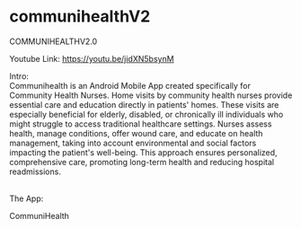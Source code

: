 # communihealthV2
COMMUNIHEALTHV2.0

Youtube Link: https://youtu.be/jidXN5bsynM


Intro:
<br>
 Communihealth is an Android Mobile App created specifically for Community Health Nurses. Home visits by community health nurses provide essential care and education directly in patients' homes. These visits are especially beneficial for elderly, disabled, or chronically ill individuals who might struggle to access traditional healthcare settings. Nurses assess health, manage conditions, offer wound care, and educate on health management, taking into account environmental and social factors impacting the patient's well-being. This approach ensures personalized, comprehensive care, promoting long-term health and reducing hospital readmissions. 

<br>
The App:

CommuniHealth


 
 
